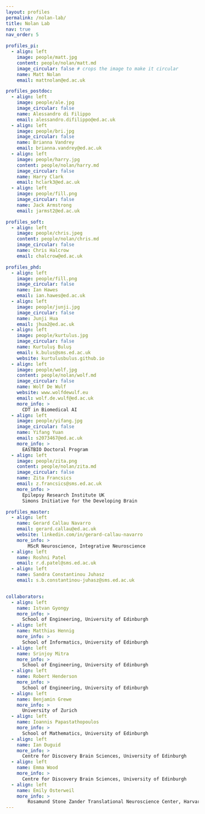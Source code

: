 ```yaml
---
layout: profiles
permalink: /nolan-lab/
title: Nolan Lab
nav: true
nav_order: 5

profiles_pi:
  - align: left
    image: people/matt.jpg
    content: people/nolan/matt.md
    image_circular: false # crops the image to make it circular
    name: Matt Nolan
    email: mattnolan@ed.ac.uk

profiles_postdoc:
  - align: left
    image: people/ale.jpg
    image_circular: false
    name: Alessandro di Filippo
    email: alessandro.difilippo@ed.ac.uk
  - align: left
    image: people/bri.jpg
    image_circular: false
    name: Brianna Vandrey
    email: brianna.vandrey@ed.ac.uk
  - align: left
    image: people/harry.jpg
    content: people/nolan/harry.md
    image_circular: false
    name: Harry Clark
    email: hclark3@ed.ac.uk
  - align: left
    image: people/fill.png
    image_circular: false
    name: Jack Armstrong
    email: jarmst2@ed.ac.uk

profiles_soft:
  - align: left
    image: people/chris.jpeg
    content: people/nolan/chris.md
    image_circular: false
    name: Chris Halcrow
    email: chalcrow@ed.ac.uk

profiles_phd:
  - align: left
    image: people/fill.png
    image_circular: false
    name: Ian Hawes
    email: ian.hawes@ed.ac.uk
  - align: left
    image: people/junji.jpg
    image_circular: false
    name: Junji Hua
    email: jhua2@ed.ac.uk
  - align: left
    image: people/kurtulus.jpg
    image_circular: false
    name: Kurtuluş Buluş
    email: k.bulus@sms.ed.ac.uk
    website: kurtulusbulus.github.io
  - align: left
    image: people/wolf.jpg
    content: people/nolan/wolf.md
    image_circular: false
    name: Wolf De Wulf
    website: www.wolfdewulf.eu
    email: wolf.de.wulf@ed.ac.uk
    more_info: >
      CDT in Biomedical AI
  - align: left
    image: people/yifang.jpg
    image_circular: false
    name: Yifang Yuan
    email: s2073467@ed.ac.uk
    more_info: >
      EASTBIO Doctoral Program
  - align: left
    image: people/zita.png
    content: people/nolan/zita.md
    image_circular: false
    name: Zita Francsics
    email: z.francsics@sms.ed.ac.uk
    more_info: >
      Epilepsy Research Institute UK
      Simons Initiative for the Developing Brain

profiles_master:
  - align: left
    name: Gerard Callau Navarro
    email: gerard.callau@ed.ac.uk
    website: linkedin.com/in/gerard-callau-navarro
    more_info: >
        MScR Neuroscience, Integrative Neuroscience
  - align: left
    name: Roshni Patel
    email: r.d.patel@sms.ed.ac.uk
  - align: left
    name: Sandra Constantinou Juhasz
    email: s.b.constantinou-juhasz@sms.ed.ac.uk


collaborators:
  - align: left
    name: Istvan Gyongy
    more_info: >
      School of Engineering, University of Edinburgh
  - align: left
    name: Matthias Hennig
    more_info: >
      School of Informatics, University of Edinburgh
  - align: left
    name: Srinjoy Mitra
    more_info: >
      School of Engineering, University of Edinburgh
  - align: left
    name: Robert Henderson
    more_info: >
      School of Engineering, University of Edinburgh
  - align: left
    name: Benjamin Grewe
    more_info: >
      University of Zurich
  - align: left
    name: Ioannis Papastathopoulos
    more_info: >
      School of Mathematics, University of Edinburgh
  - align: left
    name: Ian Duguid
    more_info: >
      Centre for Discovery Brain Sciences, University of Edinburgh
  - align: left
    name: Emma Wood
    more_info: >
      Centre for Discovery Brain Sciences, University of Edinburgh
  - align: left
    name: Emily Osterweil
    more_info: >
        Rosamund Stone Zander Translational Neuroscience Center, Harvard Medical School
---
```

